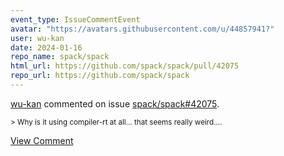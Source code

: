 ```yaml
---
event_type: IssueCommentEvent
avatar: "https://avatars.githubusercontent.com/u/44857941?"
user: wu-kan
date: 2024-01-16
repo_name: spack/spack
html_url: https://github.com/spack/spack/pull/42075
repo_url: https://github.com/spack/spack
---
```


<a href='https://github.com/wu-kan' target='_blank'>wu-kan</a> commented on issue <a href='https://github.com/spack/spack/pull/42075' target='_blank'>spack/spack#42075</a>.

<small>> Why is it using compiler-rt at all... that seems really weird....</small>

<a href='https://github.com/spack/spack/pull/42075' target='_blank'>View Comment</a>